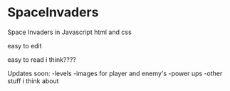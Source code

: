 # SpaceInvaders
Space Invaders in Javascript html and css


easy to edit

easy to read i think????

Updates soon:
-levels
-images for player and enemy's
-power ups
-other stuff i think about
